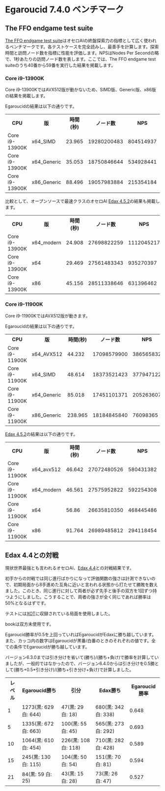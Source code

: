 # Egaroucid 7.4.0 ベンチマーク

## The FFO endgame test suite

[The FFO endgame test suite](http://radagast.se/othello/ffotest.html)はオセロAIの終盤探索力の指標として広く使われるベンチマークです。各テストケースを完全読みし、最善手を計算します。探索時間と訪問ノード数を指標に性能を評価します。NPSはNodes Per Secondの略で、1秒あたりの訪問ノード数を表します。ここでは、The FFO endgame test suiteのうち40番から59番を実行した結果を掲載します。

### Core i9-13900K

Core i9-13900KではAVX512版が動かないため、SIMD版、Generic版、x86版の結果を掲載します。

Egaroucidの結果は以下の通りです。

<div class="table_wrapper">
<table>
<tr>
<th>CPU</th><th>版</th><th>時間(秒)</th><th>ノード数</th><th>NPS</th><th>ファイル</th>
</tr>
<tr>
<td>Core i9-13900K</td><td>x64_SIMD</td><td>23.965</td><td>19280200483</td><td>804514937</td><td><a href="./files/000_ffo40_59_Core_i9-13900K_x64_SIMD.txt">000_ffo40_59_Core_i9-13900K_x64_SIMD.txt</a></td>
</tr>
<tr>
<td>Core i9-13900K</td><td>x64_Generic</td><td>35.053</td><td>18750846644</td><td>534928441</td><td><a href="./files/001_ffo40_59_Core_i9-13900K_x64_Generic.txt">001_ffo40_59_Core_i9-13900K_x64_Generic.txt</a></td>
</tr>
<tr>
<td>Core i9-13900K</td><td>x86_Generic</td><td>88.496</td><td>19057983884</td><td>215354184</td><td><a href="./files/002_ffo40_59_Core_i9-13900K_x86_Generic.txt">002_ffo40_59_Core_i9-13900K_x86_Generic.txt</a></td>
</tr>
</table>
</div>



比較として、オープンソースで最速クラスのオセロAI [Edax 4.5.2](https://github.com/okuhara/edax-reversi-AVX/releases/tag/v4.5.2)の結果も掲載します。

<div class="table_wrapper">
<table>
<tr>
<th>CPU</th><th>版</th><th>時間(秒)</th><th>ノード数</th><th>NPS</th><th>ファイル</th>
</tr>
<tr>
<td>Core i9-13900K</td><td>x64_modern</td><td>24.908</td><td>27698822259</td><td>1112045217</td><td><a href="./files/010_ffo40_59_Core_i9-13900K_edax_x64_modern.txt">010_ffo40_59_Core_i9-13900K_edax_x64_modern.txt</a></td>
</tr>
<tr>
<td>Core i9-13900K</td><td>x64</td><td>29.469</td><td>27561483343</td><td>935270397</td><td><a href="./files/011_ffo40_59_Core_i9-13900K_edax_x64.txt">011_ffo40_59_Core_i9-13900K_edax_x64.txt</a></td>
</tr>
<tr>
<td>Core i9-13900K</td><td>x86</td><td>45.156</td><td>28511338646</td><td>631396462</td><td><a href="./files/012_ffo40_59_Core_i9-13900K_edax_x86.txt">012_ffo40_59_Core_i9-13900K_edax_x86.txt</a></td>
</tr>
</table>
</div>


### Core i9-11900K

Core i9-11900KではAVX512版が動きます。

Egaroucidの結果は以下の通りです。

<div class="table_wrapper">
<table>
<tr>
<th>CPU</th><th>版</th><th>時間(秒)</th><th>ノード数</th><th>NPS</th><th>ファイル</th>
</tr>
<tr>
<td>Core i9-11900K</td><td>x64_AVX512</td><td>44.232</td><td>17098579900</td><td>386565832</td><td><a href="./files/100_ffo40_59_Core_i9-11900K_x64_AVX512.txt">100_ffo40_59_Core_i9-11900K_x64_AVX512.txt</a></td>
</tr>
<tr>
<td>Core i9-11900K</td><td>x64_SIMD</td><td>48.614</td><td>18373521423</td><td>377947122</td><td><a href="./files/101_ffo40_59_Core_i9-11900K_x64_SIMD.txt">101_ffo40_59_Core_i9-11900K_x64_SIMD.txt</a></td>
</tr>
<tr>
<td>Core i9-11900K</td><td>x64_Generic</td><td>85.018</td><td>17451101371</td><td>205263607</td><td><a href="./files/102_ffo40_59_Core_i9-11900K_x64_Generic.txt">102_ffo40_59_Core_i9-11900K_x64_Generic.txt</a></td>
</tr>
<tr>
<td>Core i9-11900K</td><td>x86_Generic</td><td>238.965</td><td>18184845840</td><td>76098365</td><td><a href="./files/103_ffo40_59_Core_i9-11900K_x86_Generic.txt">103_ffo40_59_Core_i9-11900K_x86_Generic.txt</a></td>
</tr>
</table>
</div>


[Edax 4.5.2](https://github.com/okuhara/edax-reversi-AVX/releases/tag/v4.5.2)の結果は以下の通りです。

<div class="table_wrapper">
<table>
<tr>
<th>CPU</th><th>版</th><th>時間(秒)</th><th>ノード数</th><th>NPS</th><th>ファイル</th>
</tr>
<tr>
<td>Core i9-11900K</td><td>x64_avx512</td><td>46.642</td><td>27072480526</td><td>580431382</td><td><a href="./files/110_ffo40_59_Core_i9-11900K_edax_x64_avx512.txt">110_ffo40_59_Core_i9-11900K_edax_x64_avx512.txt</a></td>
</tr>
<tr>
<td>Core i9-11900K</td><td>x64_modern</td><td>46.561</td><td>27575952822</td><td>592254308</td><td><a href="./files/111_ffo40_59_Core_i9-11900K_edax_x64_modern.txt">111_ffo40_59_Core_i9-11900K_edax_x64_modern.txt</a></td>
</tr>
<tr>
<td>Core i9-11900K</td><td>x64</td><td>56.86</td><td>26635810350</td><td>468445486</td><td><a href="./files/112_ffo40_59_Core_i9-11900K_edax_x64.txt">112_ffo40_59_Core_i9-11900K_edax_x64.txt</a></td>
</tr>
<tr>
<td>Core i9-11900K</td><td>x86</td><td>91.764</td><td>26989485812</td><td>294118454</td><td><a href="./files/113_ffo40_59_Core_i9-11900K_edax_x86.txt">113_ffo40_59_Core_i9-11900K_edax_x86.txt</a></td>
</tr>
</table>
</div>





## Edax 4.4との対戦

現状世界最強とも言われるオセロAI、[Edax 4.4](https://github.com/abulmo/edax-reversi/releases/tag/v4.4)との対戦結果です。

初手からの対戦では同じ進行ばかりになって評価関数の強さは計測できないので、初期局面から8手進めた互角に近いと言われる状態から打たせて勝敗を数えました。このとき、同じ進行に対して両者が必ず先手と後手の双方を1回ずつ持つようにしました。こうすることで、両者の強さが全く同じであれば勝率は50%となるはずです。

テストには[XOT](https://berg.earthlingz.de/xot/index.php)に収録されている局面を使用しました。

bookは双方未使用です。

Egaroucid勝率が0.5を上回っていればEgaroucidがEdaxに勝ち越しています。また、カッコ内の数字はEgaroucidが黒番/白番のときのそれぞれの値です。全ての条件でEgaroucidが勝ち越しています。

バージョン6.3.0までは引き分けを省いて(勝ち)/(勝ち+負け)で勝率を計算していましたが、一般的ではなかったので、バージョン6.4.0からは引き分けを0.5勝として(勝ち+0.5*引き分け)/(勝ち+引き分け+負け)で計算しました。

<div class="table_wrapper"><table>
<tr><th>レベル</th><th>Egaroucid勝ち</th><th>引分</th><th>Edax勝ち</th><th>Egaroucid勝率</th></tr>
<tr><td>1</td><td>1273(黒: 629 白: 644)</td><td>47(黒: 29 白: 18)</td><td>680(黒: 342 白: 338)</td><td>0.648</td></tr>
<tr><td>5</td><td>1335(黒: 672 白: 663)</td><td>100(黒: 55 白: 45)</td><td>565(黒: 273 白: 292)</td><td>0.693</td></tr>
<tr><td>10</td><td>1064(黒: 610 白: 454)</td><td>226(黒: 108 白: 118)</td><td>710(黒: 282 白: 428)</td><td>0.589</td></tr>
<tr><td>15</td><td>245(黒: 130 白: 115)</td><td>104(黒: 50 白: 54)</td><td>151(黒: 70 白: 81)</td><td>0.594</td></tr>
<tr><td>21</td><td>84(黒: 59 白: 25)</td><td>43(黒: 15 白: 28)</td><td>73(黒: 26 白: 47)</td><td>0.527</td></tr>
</table></div>


